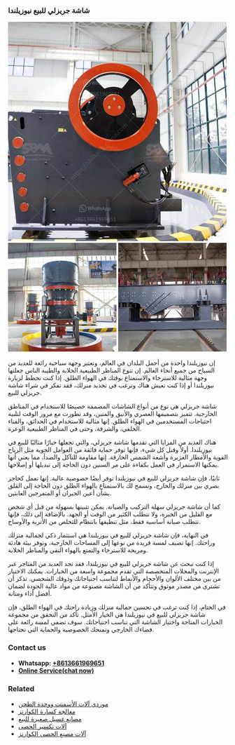 <h3>شاشة جريزلي للبيع نيوزيلندا</h3><img src='1701852327.jpg' alt=''><p>إن نيوزيلندا واحدة من أجمل البلدان في العالم، وتعتبر وجهة سياحية رائعة للعديد من السياح من جميع أنحاء العالم. إن تنوع المناظر الطبيعية الخلابة والطيبة الناس جعلتها وجهة مثالية للاسترخاء والاستمتاع بوقتك في الهواء الطلق. إذا كنت تخطط لزيارة نيوزيلندا أو إذا كنت تعيش هناك وترغب في تجديد منزلك، فقد تفكر في شراء شاشة جريزلي للبيع.</p><p>شاشة جريزلي هي نوع من أنواع الشاشات المصممة خصيصًا للاستخدام في المناطق الخارجية. تتميز بتصميمها العصري والأنيق والمتين، وقد تطورت مع مرور الوقت لتلبية احتياجات المستخدمين في الهواء الطلق. إنها مثالية للاستخدام في الحدائق، والفناء الخلفي، والشرفة، وحتى في المناظر الطبيعية الوعرة.</p><p>هناك العديد من المزايا التي تقدمها شاشة جريزلي، والتي تجعلها خيارًا مثاليًا للبيع في نيوزيلندا. أولاً وقبل كل شيء، فإنها توفر حماية فائقة من العوامل الجوية مثل الرياح القوية والأمطار الغزيرة وأشعة الشمس الحارقة. إنها مقاومة للتآكل والصدأ، مما يعني أنها يمكنها الاستمرار في العمل بكفاءة على مر السنين دون الحاجة إلى تبديلها أو إصلاحها.</p><p>ثانيًا، فإن شاشة جريزلي للبيع في نيوزيلندا توفر أيضًا خصوصية عالية. إنها تعمل كحاجز بصري بين منزلك والخارج، وتسمح لك بالاستمتاع بالهواء الطلق دون الحاجة إلى القلق بشأن أعين الجيران أو المتفرجين العابثين.</p><p>كما أن شاشة جريزلي سهلة التركيب والصيانة. يمكن تثبيتها بسهولة من قبل أي شخص مع القليل من الخبرة، ولا تتطلب الكثير من الوقت أو الجهد. بالإضافة إلى ذلك، فإنها تتطلب صيانة أساسية فقط، مثل تنظيفها بانتظام للتخلص من الأتربة والأوساخ.</p><p>في النهاية، فإن شاشة جريزلي للبيع في نيوزيلندا هي استثمار ذكي لجمالية منزلك وراحتك. إنها تضيف لمسة فريدة من نوعها إلى المساحات الخارجية، وتوفر بيئة هادئة ومريحة للاسترخاء والتمتع بالهواء النقي والمناظر الخلابة.</p><p>إذا كنت تبحث عن شاشة جريزلي للبيع في نيوزيلندا، فقد تجد العديد من المتاجر عبر الإنترنت والمحلات المتخصصة التي تقدم مجموعة واسعة من الخيارات. يمكنك الاختيار من بين مختلف الألوان والأحجام والأنماط لتناسب احتياجاتك وذوقك الشخصي. تذكر أن تشتري من مصدر موثوق وتتأكد من أن الشاشة مصنوعة من مواد عالية الجودة لضمان أفضل أداء ومتانة.</p><p>في الختام، إذا كنت ترغب في تحسين جمالية منزلك وزيادة راحتك في الهواء الطلق، فإن شاشة جريزلي للبيع في نيوزيلندا هي الخيار الأمثل. تأكد من التحقق من مجموعة الخيارات المتاحة واختيار الشاشة التي تناسب احتياجاتك. سوف تضفي لمسة رائعة على فضاءك الخارجي وتمنحك الخصوصية والحماية التي تحتاجها.</p><h3>Contact us</h3><ul><li><strong>Whatsapp:&nbsp;<a href="https://wa.me/8613661969651">+8613661969651</a></strong></li><li><a href="https://swt.shibang-china.com/?git&amp;zhl&amp;شاشة جريزلي للبيع نيوزيلندا"><strong>Online Service(chat now)</strong></a></li></ul><h3>Related</h3><ul><li><a href='موردي آلات الأسمنت ووحدة الطحن.md'>موردي آلات الأسمنت ووحدة الطحن</a></li><li><a href='معالجة كسارة الكوارتز.md'>معالجة كسارة الكوارتز</a></li><li><a href='مصانع غسيل صغيرة للبيع.md'>مصانع غسيل صغيرة للبيع</a></li><li><a href='آلات تكسير الحصى.md'>آلات تكسير الحصى</a></li><li><a href='آلات مصنع الحصى الكوارتز.md'>آلات مصنع الحصى الكوارتز</a></li></ul>